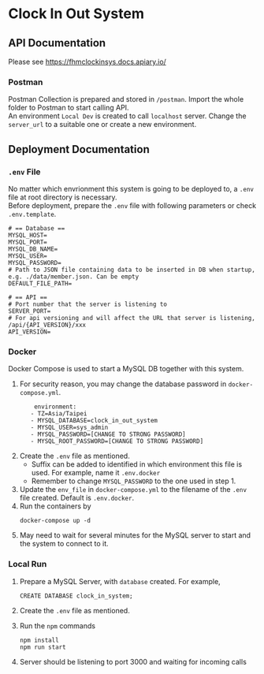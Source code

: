 # Clock In Out System
 
## API Documentation
Please see https://fhmclockinsys.docs.apiary.io/  
### Postman
Postman Collection is prepared and stored in `/postman`. Import the whole folder to Postman to start calling API.  
An environment `Local Dev` is created to call `localhost` server. Change the `server_url` to a suitable one or create a new environment.

## Deployment Documentation
### `.env` File
No matter which envrionment this system is going to be deployed to, a `.env` file at root directory is necessary.  
Before deployment, prepare the `.env` file with following parameters or check `.env.template`.
   ```
   # == Database ==
   MYSQL_HOST=
   MYSQL_PORT=
   MYSQL_DB_NAME=
   MYSQL_USER=
   MYSQL_PASSWORD=
   # Path to JSON file containing data to be inserted in DB when startup, e.g. ./data/member.json. Can be empty
   DEFAULT_FILE_PATH=
   
   # == API ==
   # Port number that the server is listening to
   SERVER_PORT=
   # For api versioning and will affect the URL that server is listening, /api/{API_VERSION}/xxx
   API_VERSION=
   ```

### Docker
Docker Compose is used to start a MySQL DB together with this system.  

1. For security reason, you may change the database password in `docker-compose.yml`.
   ```
       environment:
      - TZ=Asia/Taipei
      - MYSQL_DATABASE=clock_in_out_system
      - MYSQL_USER=sys_admin
      - MYSQL_PASSWORD=[CHANGE TO STRONG PASSWORD]
      - MYSQL_ROOT_PASSWORD=[CHANGE TO STRONG PASSWORD]
   ```
2. Create the `.env` file as mentioned. 
   - Suffix can be added to identified in which environment this file is used. For example, name it `.env.docker`
   - Remember to change `MYSQL_PASSWORD` to the one used in step 1.
3. Update the `env_file` in `docker-compose.yml` to the filename of the `.env` file created. Default is `.env.docker`.
4. Run the containers by
   ```
   docker-compose up -d
   ```
5. May need to wait for several minutes for the MySQL server to start and the system to connect to it.

### Local Run
1. Prepare a MySQL Server, with `database` created. For example,
   ```
   CREATE DATABASE clock_in_system;
   ```

4. Create the `.env` file as mentioned.

5. Run the `npm` commands
   ```
   npm install
   npm run start
   ```
6. Server should be listening to port 3000 and waiting for incoming calls
